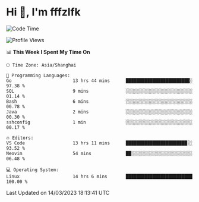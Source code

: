 # Hi 👋, I'm fffzlfk

<!--START_SECTION:waka-->
![Code Time](http://img.shields.io/badge/Code%20Time-108%20hrs%2031%20mins-blue)

![Profile Views](http://img.shields.io/badge/Profile%20Views-0-blue)

📊 **This Week I Spent My Time On** 

```text
🕑︎ Time Zone: Asia/Shanghai

💬 Programming Languages: 
Go                       13 hrs 44 mins      ████████████████████████░   97.38 % 
SQL                      9 mins              ░░░░░░░░░░░░░░░░░░░░░░░░░   01.14 % 
Bash                     6 mins              ░░░░░░░░░░░░░░░░░░░░░░░░░   00.78 % 
Java                     2 mins              ░░░░░░░░░░░░░░░░░░░░░░░░░   00.30 % 
sshconfig                1 min               ░░░░░░░░░░░░░░░░░░░░░░░░░   00.17 % 

🔥 Editors: 
VS Code                  13 hrs 11 mins      ███████████████████████░░   93.52 % 
Neovim                   54 mins             ██░░░░░░░░░░░░░░░░░░░░░░░   06.48 % 

💻 Operating System: 
Linux                    14 hrs 6 mins       █████████████████████████   100.00 % 
```


 Last Updated on 14/03/2023 18:13:41 UTC
<!--END_SECTION:waka-->
